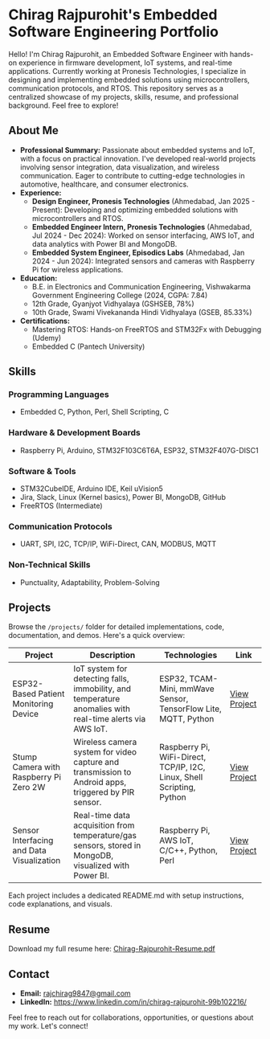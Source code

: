 # Chirag Rajpurohit's Embedded Software Engineering Portfolio

Hello! I'm Chirag Rajpurohit, an Embedded Software Engineer with hands-on experience in firmware development, IoT systems, and real-time applications. Currently working at Pronesis Technologies, I specialize in designing and implementing embedded solutions using microcontrollers, communication protocols, and RTOS. This repository serves as a centralized showcase of my projects, skills, resume, and professional background. Feel free to explore!

## About Me
- **Professional Summary:** Passionate about embedded systems and IoT, with a focus on practical innovation. I've developed real-world projects involving sensor integration, data visualization, and wireless communication. Eager to contribute to cutting-edge technologies in automotive, healthcare, and consumer electronics.
- **Experience:**
  - **Design Engineer, Pronesis Technologies** (Ahmedabad, Jan 2025 - Present): Developing and optimizing embedded solutions with microcontrollers and RTOS.
  - **Embedded Engineer Intern, Pronesis Technologies** (Ahmedabad, Jul 2024 - Dec 2024): Worked on sensor interfacing, AWS IoT, and data analytics with Power BI and MongoDB.
  - **Embedded System Engineer, Episodics Labs** (Ahmedabad, Jan 2024 - Jun 2024): Integrated sensors and cameras with Raspberry Pi for wireless applications.
- **Education:**
  - B.E. in Electronics and Communication Engineering, Vishwakarma Government Engineering College (2024, CGPA: 7.84)
  - 12th Grade, Gyanjyot Vidhyalaya (GSHSEB, 78%)
  - 10th Grade, Swami Vivekananda Hindi Vidhyalaya (GSEB, 85.33%)
- **Certifications:**
  - Mastering RTOS: Hands-on FreeRTOS and STM32Fx with Debugging (Udemy)
  - Embedded C (Pantech University)

## Skills
### Programming Languages
- Embedded C, Python, Perl, Shell Scripting, C

### Hardware & Development Boards
- Raspberry Pi, Arduino, STM32F103C6T6A, ESP32, STM32F407G-DISC1

### Software & Tools
- STM32CubeIDE, Arduino IDE, Keil uVision5
- Jira, Slack, Linux (Kernel basics), Power BI, MongoDB, GitHub
- FreeRTOS (Intermediate)

### Communication Protocols
- UART, SPI, I2C, TCP/IP, WiFi-Direct, CAN, MODBUS, MQTT

### Non-Technical Skills
- Punctuality, Adaptability, Problem-Solving

## Projects
Browse the `/projects/` folder for detailed implementations, code, documentation, and demos. Here's a quick overview:

| Project | Description | Technologies | Link |
|---------|-------------|--------------|------|
| ESP32-Based Patient Monitoring Device | IoT system for detecting falls, immobility, and temperature anomalies with real-time alerts via AWS IoT. | ESP32, TCAM-Mini, mmWave Sensor, TensorFlow Lite, MQTT, Python | [View Project](/projects/patient-monitoring/) |
| Stump Camera with Raspberry Pi Zero 2W | Wireless camera system for video capture and transmission to Android apps, triggered by PIR sensor. | Raspberry Pi, WiFi-Direct, TCP/IP, I2C, Linux, Shell Scripting, Python | [View Project](/projects/stump-camera/) |
| Sensor Interfacing and Data Visualization | Real-time data acquisition from temperature/gas sensors, stored in MongoDB, visualized with Power BI. | Raspberry Pi, AWS IoT, C/C++, Python, Perl | [View Project](/projects/sensor-interfacing/) |

Each project includes a dedicated README.md with setup instructions, code explanations, and visuals.

## Resume
Download my full resume here: [Chirag-Rajpurohit-Resume.pdf](/resume/Chirag-resume.pdf)

## Contact
- **Email:** rajchirag9847@gmail.com
- **LinkedIn:** https://www.linkedin.com/in/chirag-rajpurohit-99b102216/

Feel free to reach out for collaborations, opportunities, or questions about my work. Let's connect!
